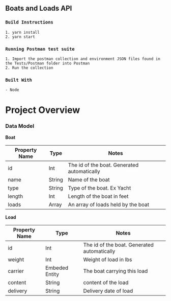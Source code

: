 ## Boats and Loads API

### `Build Instructions`

```
1. yarn install
2. yarn start

```

### `Running Postman test suite`

```
1. Import the postman collection and environment JSON files found in the Tests/Postman folder into Postman
2. Run the collection
```

### `Built With`

```
- Node
```

# Project Overview

### Data Model

**Boat**

| Property Name | Type   | Notes                                       |
| ------------- | ------ | ------------------------------------------- |
| id            | Int    | The id of the boat. Generated automatically |
| name          | String | Name of the boat                            |
| type          | String | Type of the boat. Ex Yacht                  |
| length        | Int    | Length of the boat in feet                  |
| loads         | Array  | An array of loads held by the boat          |

**Load**

| Property Name | Type           | Notes                                       |
| ------------- | -------------- | ------------------------------------------- |
| id            | Int            | The id of the boat. Generated automatically |
| weight        | Int            | Weight of load in lbs                       |
| carrier       | Embeded Entity | The boat carrying this load                 |
| content       | String         | content of the load                         |
| delivery      | String         | Delivery date of load                       |
